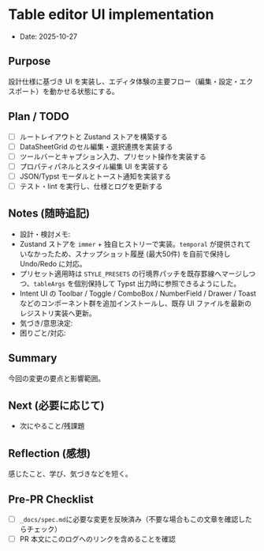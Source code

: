 # Table editor UI implementation

- Date: 2025-10-27

## Purpose

設計仕様に基づき UI を実装し、エディタ体験の主要フロー（編集・設定・エクスポート）を動かせる状態にする。

## Plan / TODO

- [ ] ルートレイアウトと Zustand ストアを構築する
- [ ] DataSheetGrid のセル編集・選択連携を実装する
- [ ] ツールバーとキャプション入力、プリセット操作を実装する
- [ ] プロパティパネルとスタイル編集 UI を実装する
- [ ] JSON/Typst モーダルとトースト通知を実装する
- [ ] テスト・lint を実行し、仕様とログを更新する

## Notes (随時追記)

- 設計・検討メモ:
- Zustand ストアを `immer` + 独自ヒストリーで実装。`temporal` が提供されていなかったため、スナップショット履歴 (最大50件) を自前で保持し Undo/Redo に対応。
- プリセット適用時は `STYLE_PRESETS` の行境界パッチを既存罫線へマージしつつ、`tableArgs` を個別保持して Typst 出力時に参照できるようにした。
- Intent UI の Toolbar / Toggle / ComboBox / NumberField / Drawer / Toast などのコンポーネント群を追加インストールし、既存 UI ファイルを最新のレジストリ実装へ更新。
- 気づき/意思決定:
- 困りごと/対応:

## Summary

今回の変更の要点と影響範囲。

## Next (必要に応じて)

- 次にやること/残課題

## Reflection (感想)

感じたこと、学び、気づきなどを短く。

## Pre-PR Checklist

- [ ] `_docs/spec.md`に必要な変更を反映済み（不要な場合もこの文章を確認したらチェック）
- [ ] PR 本文にこのログへのリンクを含めることを確認
